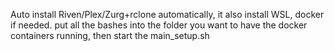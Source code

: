 Auto install Riven/Plex/Zurg+rclone automatically, it also install WSL, docker if needed. put all the bashes into the folder you want to have the docker containers running, then start the main_setup.sh
